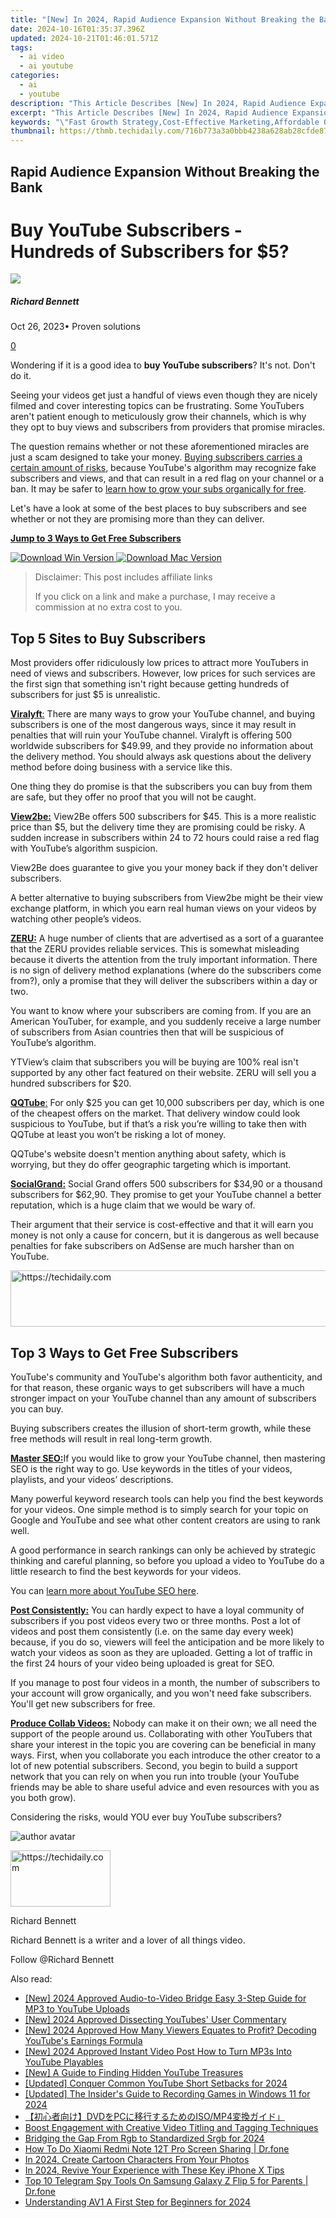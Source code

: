 ```yaml
---
title: "[New] In 2024, Rapid Audience Expansion Without Breaking the Bank"
date: 2024-10-16T01:35:37.396Z
updated: 2024-10-21T01:46:01.571Z
tags:
  - ai video
  - ai youtube
categories:
  - ai
  - youtube
description: "This Article Describes [New] In 2024, Rapid Audience Expansion Without Breaking the Bank"
excerpt: "This Article Describes [New] In 2024, Rapid Audience Expansion Without Breaking the Bank"
keywords: "\"Fast Growth Strategy,Cost-Effective Marketing,Affordable Outreach Tips,Budget-Friendly Audience Boost,Low-Cost Expansion Methods,Economical Reach Extension,Investment-Smart Growth\""
thumbnail: https://thmb.techidaily.com/716b773a3a0bbb4238a628ab28cfde8731d3dd391169cbf818a66e733201ea5d.jpg
---
```


## Rapid Audience Expansion Without Breaking the Bank

# Buy YouTube Subscribers - Hundreds of Subscribers for $5?

![](https://images.wondershare.com/filmora/article-images/richard-bennett.jpg)

##### Richard Bennett

 Oct 26, 2023• Proven solutions

[0](#commentsBoxSeoTemplate)

Wondering if it is a good idea to **buy YouTube subscribers**? It's not. Don't do it.

Seeing your videos get just a handful of views even though they are nicely filmed and cover interesting topics can be frustrating. Some YouTubers aren't patient enough to meticulously grow their channels, which is why they opt to buy views and subscribers from providers that promise miracles.

The question remains whether or not these aforementioned miracles are just a scam designed to take your money. [Buying subscribers carries a certain amount of risks](https://tools.techidaily.com/wondershare/filmora/download/), because YouTube's algorithm may recognize fake subscribers and views, and that can result in a red flag on your channel or a ban. It may be safer to [learn how to grow your subs organically for free](https://tools.techidaily.com/wondershare/filmora/download/).

Let's have a look at some of the best places to buy subscribers and see whether or not they are promising more than they can deliver.

**[Jump to 3 Ways to Get Free Subscribers](#freesubs)**

[![Download Win Version](https://images.wondershare.com/filmora/guide/download-btn-win.jpg) ](https://tools.techidaily.com/wondershare/filmora/download/) [![Download Mac Version](https://images.wondershare.com/filmora/guide/download-btn-mac.jpg) ](https://tools.techidaily.com/wondershare/filmora/download/)

>  Disclaimer: This post includes affiliate links
>
>  If you click on a link and make a purchase, I may receive a commission at no extra cost to you.
>

## Top 5 Sites to Buy Subscribers

Most providers offer ridiculously low prices to attract more YouTubers in need of views and subscribers. However, low prices for such services are the first sign that something isn't right because getting hundreds of subscribers for just $5 is unrealistic.

[**Viralyft**:](https://viralyft.com/buy-youtube-subscribers) There are many ways to grow your YouTube channel, and buying subscribers is one of the most dangerous ways, since it may result in penalties that will ruin your YouTube channel. Viralyft is offering 500 worldwide subscribers for $49.99, and they provide no information about the delivery method. You should always ask questions about the delivery method before doing business with a service like this.

One thing they do promise is that the subscribers you can buy from them are safe, but they offer no proof that you will not be caught.

[**View2be:**](http://www.view2.be/buy-youtube-subscribers/) View2Be offers 500 subscribers for $45\. This is a more realistic price than $5, but the delivery time they are promising could be risky. A sudden increase in subscribers within 24 to 72 hours could raise a red flag with YouTube’s algorithm suspicion.

View2Be does guarantee to give you your money back if they don't deliver subscribers.

A better alternative to buying subscribers from View2be might be their view exchange platform, in which you earn real human views on your videos by watching other people’s videos.

[**ZERU:**](https://zeru.com/buy-youtube-views) A huge number of clients that are advertised as a sort of a guarantee that the ZERU provides reliable services. This is somewhat misleading because it diverts the attention from the truly important information. There is no sign of delivery method explanations (where do the subscribers come from?), only a promise that they will deliver the subscribers within a day or two.

You want to know where your subscribers are coming from. If you are an American YouTuber, for example, and you suddenly receive a large number of subscribers from Asian countries then that will be suspicious of YouTube’s algorithm.

YTView’s claim that subscribers you will be buying are 100% real isn't supported by any other fact featured on their website. ZERU will sell you a hundred subscribers for $20.

[**QQTube**:](https://www.qqtube.com/) For only $25 you can get 10,000 subscribers per day, which is one of the cheapest offers on the market. That delivery window could look suspicious to YouTube, but if that’s a risk you’re willing to take then with QQTube at least you won’t be risking a lot of money.

QQTube's website doesn't mention anything about safety, which is worrying, but they do offer geographic targeting which is important.

[**SocialGrand:**](http://socialgrand.com/buy-youtube-subscribers/) Social Grand offers 500 subscribers for $34,90 or a thousand subscribers for $62,90\. They promise to get your YouTube channel a better reputation, which is a huge claim that we would be wary of.

Their argument that their service is cost-effective and that it will earn you money is not only a cause for concern, but it is dangerous as well because penalties for fake subscribers on AdSense are much harsher than on YouTube.

<!-- affiliate ads begin -->
<a href="https://appsumo.8odi.net/c/5597632/2137411/7443" target="_top" id="2137411">
  <img src="//a.impactradius-go.com/display-ad/7443-2137411" border="0" alt="https://techidaily.com" width="600" height="90"/>
</a>
<img height="0" width="0" src="https://appsumo.8odi.net/i/5597632/2137411/7443" style="position:absolute;visibility:hidden;" border="0" />
<!-- affiliate ads end -->

## Top 3 Ways to Get Free Subscribers

YouTube's community and YouTube's algorithm both favor authenticity, and for that reason, these organic ways to get subscribers will have a much stronger impact on your YouTube channel than any amount of subscribers you can buy.

Buying subscribers creates the illusion of short-term growth, while these free methods will result in real long-term growth.

[**Master SEO:**](https://tools.techidaily.com/wondershare/filmora/download/)If you would like to grow your YouTube channel, then mastering SEO is the right way to go. Use keywords in the titles of your videos, playlists, and your videos’ descriptions.

Many powerful keyword research tools can help you find the best keywords for your videos. One simple method is to simply search for your topic on Google and YouTube and see what other content creators are using to rank well.

A good performance in search rankings can only be achieved by strategic thinking and careful planning, so before you upload a video to YouTube do a little research to find the best keywords for your videos.

You can [learn more about YouTube SEO here](https://tools.techidaily.com/wondershare/filmora/download/).

**[Post Consistently:](https://tools.techidaily.com/wondershare/filmora/download/)** You can hardly expect to have a loyal community of subscribers if you post videos every two or three months. Post a lot of videos and post them consistently (i.e. on the same day every week) because, if you do so, viewers will feel the anticipation and be more likely to watch your videos as soon as they are uploaded. Getting a lot of traffic in the first 24 hours of your video being uploaded is great for SEO.

If you manage to post four videos in a month, the number of subscribers to your account will grow organically, and you won't need fake subscribers. You'll get new subscribers for free.

**[Produce Collab Videos:](https://tools.techidaily.com/wondershare/filmora/download/)** Nobody can make it on their own; we all need the support of the people around us. Collaborating with other YouTubers that share your interest in the topic you are covering can be beneficial in many ways. First, when you collaborate you each introduce the other creator to a lot of new potential subscribers. Second, you begin to build a support network that you can rely on when you run into trouble (your YouTube friends may be able to share useful advice and even resources with you as you both grow).

Considering the risks, would YOU ever buy YouTube subscribers?

![author avatar](https://images.wondershare.com/filmora/article-images/richard-bennett.jpg)

<!-- affiliate ads begin -->
<a href="https://malaysia-healthcare-travel-council.pxf.io/c/5597632/1576474/17382" target="_top" id="1576474">
  <img src="//a.impactradius-go.com/display-ad/17382-1576474" border="0" alt="https://techidaily.com" width="160" height="90"/>
</a>
<img height="0" width="0" src="https://malaysia-healthcare-travel-council.pxf.io/i/5597632/1576474/17382" style="position:absolute;visibility:hidden;" border="0" />
<!-- affiliate ads end -->

Richard Bennett

Richard Bennett is a writer and a lover of all things video.

Follow @Richard Bennett

<ins class="adsbygoogle"
     style="display:block"
     data-ad-format="autorelaxed"
     data-ad-client="ca-pub-7571918770474297"
     data-ad-slot="1223367746"></ins>

<ins class="adsbygoogle"
     style="display:block"
     data-ad-client="ca-pub-7571918770474297"
     data-ad-slot="8358498916"
     data-ad-format="auto"
     data-full-width-responsive="true"></ins>

<span class="atpl-alsoreadstyle">Also read:</span>
<div><ul>
<li><a href="https://youtube-blog.techidaily.com/024-approved-audio-to-video-bridge-easy-3-step-guide-for-mp3-to-youtube-uploads/"><u>[New] 2024 Approved Audio-to-Video Bridge Easy 3-Step Guide for MP3 to YouTube Uploads</u></a></li>
<li><a href="https://youtube-blog.techidaily.com/024-approved-dissecting-youtubes-user-commentary/"><u>[New] 2024 Approved Dissecting YouTubes' User Commentary</u></a></li>
<li><a href="https://youtube-blog.techidaily.com/024-approved-how-many-viewers-equates-to-profit-decoding-youtubes-earnings-formula/"><u>[New] 2024 Approved How Many Viewers Equates to Profit? Decoding YouTube's Earnings Formula</u></a></li>
<li><a href="https://youtube-blog.techidaily.com/024-approved-instant-video-post-how-to-turn-mp3s-into-youtube-playables/"><u>[New] 2024 Approved Instant Video Post How to Turn MP3s Into YouTube Playables</u></a></li>
<li><a href="https://youtube-blog.techidaily.com/-guide-to-finding-hidden-youtube-treasures/"><u>[New] A Guide to Finding Hidden YouTube Treasures</u></a></li>
<li><a href="https://youtube-web.techidaily.com/ed-conquer-common-youtube-short-setbacks-for-2024/"><u>[Updated] Conquer Common YouTube Short Setbacks for 2024</u></a></li>
<li><a href="https://screen-video-capture.techidaily.com/updated-the-insiders-guide-to-recording-games-in-windows-11-for-2024/"><u>[Updated] The Insider's Guide to Recording Games in Windows 11 for 2024</u></a></li>
<li><a href="https://discover-exclusive.techidaily.com/dvdpcisomp4/"><u>【初心者向け】DVDをPCに移行するためのISO/MP4変換ガイド」</u></a></li>
<li><a href="https://youtube-blog.techidaily.com/-engagement-with-creative-video-titling-and-tagging-techniques/"><u>Boost Engagement with Creative Video Titling and Tagging Techniques</u></a></li>
<li><a href="https://extra-information.techidaily.com/bridging-the-gap-from-rgb-to-standardized-srgb-for-2024/"><u>Bridging the Gap From Rgb to Standardized Srgb for 2024</u></a></li>
<li><a href="https://screen-mirror.techidaily.com/how-to-do-xiaomi-redmi-note-12t-pro-screen-sharing-drfone-by-drfone-android/"><u>How To Do Xiaomi Redmi Note 12T Pro Screen Sharing | Dr.fone</u></a></li>
<li><a href="https://smart-video-creator.techidaily.com/in-2024-create-cartoon-characters-from-your-photos/"><u>In 2024, Create Cartoon Characters From Your Photos</u></a></li>
<li><a href="https://article-posts.techidaily.com/in-2024-revive-your-experience-with-these-key-iphone-x-tips/"><u>In 2024, Revive Your Experience with These Key iPhone X Tips</u></a></li>
<li><a href="https://android-location-track.techidaily.com/top-10-telegram-spy-tools-on-samsung-galaxy-z-flip-5-for-parents-drfone-by-drfone-virtual-android/"><u>Top 10 Telegram Spy Tools On Samsung Galaxy Z Flip 5 for Parents | Dr.fone</u></a></li>
<li><a href="https://some-guidance.techidaily.com/understanding-av1-a-first-step-for-beginners-for-2024/"><u>Understanding AV1 A First Step for Beginners for 2024</u></a></li>
</ul></div>

